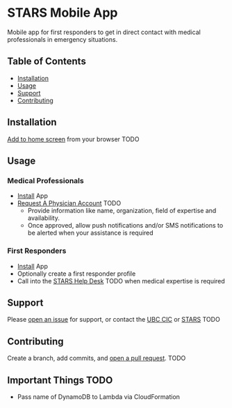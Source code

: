 # STARS Mobile App

Mobile app for first responders to get in direct contact with medical professionals in emergency situations.

## Table of Contents

- [Installation](#installation)
- [Usage](#usage)
- [Support](#support)
- [Contributing](#contributing)

## Installation

<!-- Download on [App Store](#) or [Google Play Store](#) TODO -->

[Add to home screen](#) from your browser TODO

## Usage

### Medical Professionals

- [Install](#installation) App
- [Request A Physician Account](#) TODO
  - Provide information like name, organization, field of expertise and availability.
  - Once approved, allow push notifications and/or SMS notifications to be alerted when your assistance is required

### First Responders

- [Install](#installation) App
- Optionally create a first responder profile
- Call into the [STARS Help Desk](#) TODO when medical expertise is required

## Support

Please [open an issue](#) for support, or contact the [UBC CIC](#) or [STARS](#) TODO

## Contributing

Create a branch, add commits, and [open a pull request](#). TODO

## Important Things TODO

- Pass name of DynamoDB to Lambda via CloudFormation
